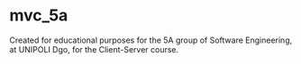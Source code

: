 # mvc_5a
Created for educational purposes for the 5A group of Software Engineering, at UNIPOLI Dgo, for the Client-Server course.
